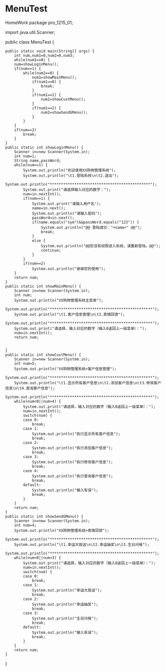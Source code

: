 # MenuTest
HomeWork
package pro_1215_01;

import java.util.Scanner;

public class MenuTest {

	public static void main(String[] args) {
		int num,num1=0,num2=0,num3;
		while(num1==0) {
		num=showLoginMenu();
		if(num==1) {
			while(num2==0) {
				num1=showMainMenu();
				if(num1==0) {
					break;
				}
				if(num1==1) {
					num2=showCustMenu();
				}
				if(num1==2) {
					num2=showSendGMenu();
				}
			}
		}
		if(num==2)
			break;
		}
	}
	public static int showLoginMenu() {
		Scanner in=new Scanner(System.in);
		int num=1;
		String name,passWord;
		while(num==1) {
			System.out.println("欢迎使用XX购物管理系统");
			System.out.println("\t1.登陆系统\n\t2.退出");
			System.out.println("*********************************************");
			System.out.print("请选择输入对应的数字：");
			num=in.nextInt();
			if(num==1) {
				System.out.print("请输入用户名");
				name=in.next();
				System.out.println("请输入密码");
				passWord=in.next();
				if(name.equals("sym")&&passWord.equals("123")) {
					System.out.println("@@ 登陆成功："+name+" @@");
					break;
				}
				else {
					System.out.println("@@您没有权限进入系统，请重新登陆。@@");
					continue;
				}
			}
			if(num==2)
				System.out.println("谢谢您的使用");
		}
		return num;
	}
	public static int showMainMenu() {
		Scanner in=new Scanner(System.in);
		int num;
		System.out.println("XX购物管理系统主菜单");
		System.out.println("**********************************************");
		System.out.println("\t1.客户信息管理\n\t2.真情回馈");
		System.out.println("**********************************************");
		System.out.print("请选择，输入对应的数字（输入0返回上一级菜单）：");
		num=in.nextInt();
		return num;
		
		
	}
	public static int showCustMenu() {
		Scanner in=new Scanner(System.in);
		int num=5;
		System.out.println("XX购物管理系统>客户信息管理");
		System.out.println("**********************************************");
		System.out.println("\t1.显示所有客户信息\n\t2.添加客户信息\n\t3.修改客户信息\n\t4.查询客户信息");
		System.out.println("**********************************************");
		while(num<0||num>4) {
			System.out.print("请选择，输入对应的数字（输入0返回上一级菜单）：");
			num=in.nextInt();
			switch(num) {
			case 0:
				break;
			case 1:
				System.out.println("执行显示所有客户信息");
				break;
			case 2:
				System.out.println("执行添加客户信息");
				break;
			case 3:
				System.out.println("执行修改客户信息");
				break;
			case 4:
				System.out.println("执行查询客户信息");
				break;
			default:
				System.out.println("输入有误");
				break;
			}
		}
		return num;
	}
	public static int showSendGMenu() {
		Scanner in=new Scanner(System.in);
		int num=4;
		System.out.println("XX购物管理系统>真情回馈");
		System.out.println("**********************************************");
		System.out.println("\t1.幸运大放送\n\t2.幸运抽奖\n\t3.生日问候");
		System.out.println("**********************************************");
		while(num<0||num>3) {
			System.out.print("请选择，输入对应的数字（输入0返回上一级菜单）：");
			num=in.nextInt();
			switch(num) {
			case 0:
				break;
			case 1:
				System.out.println("幸运大放送");
				break;
			case 2:
				System.out.println("幸运抽奖");
				break;
			case 3:
				System.out.println("生日问候");
				break;
			default:
				System.out.println("输入有误");
				break;
			}
		}
		return num;
	}
}

